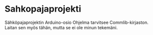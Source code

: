 # Sahkopajaprojekti
Sähköpajaprojektin Arduino-osio 
Ohjelma tarvitsee Commlib-kirjaston. Laitan sen myös tähän, mutta se ei ole minun tekemäni.
